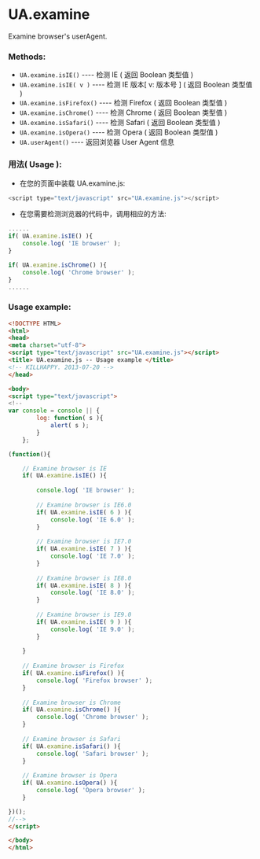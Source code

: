 UA.examine
==========

Examine browser's userAgent.

### Methods:

  - `UA.examine.isIE()` ---- 检测 IE ( 返回 Boolean 类型值 )
  - `UA.examine.isIE( v )` ---- 检测 IE 版本[ v: 版本号 ] ( 返回 Boolean 类型值 )
  - `UA.examine.isFirefox()` ---- 检测 Firefox ( 返回 Boolean 类型值 )
  - `UA.examine.isChrome()` ---- 检测 Chrome ( 返回 Boolean 类型值 )
  - `UA.examine.isSafari()` ---- 检测 Safari ( 返回 Boolean 类型值 )
  - `UA.examine.isOpera()` ---- 检测 Opera ( 返回 Boolean 类型值 )
  - `UA.userAgent()` ---- 返回浏览器 User Agent 信息

### 用法( Usage ):

  - 在您的页面中装载 UA.examine.js:
  
  ```javascript
  <script type="text/javascript" src="UA.examine.js"></script>
  ```
  
  - 在您需要检测浏览器的代码中，调用相应的方法:

  ```javascript
  ......
  if( UA.examine.isIE() ){
      console.log( 'IE browser' );
  }
  
  if( UA.examine.isChrome() ){
      console.log( 'Chrome browser' );
  }
  ......
  ```
  
### Usage example:

  ```html
  <!DOCTYPE HTML>
  <html>
  <head>
  <meta charset="utf-8">
  <script type="text/javascript" src="UA.examine.js"></script>
  <title> UA.examine.js -- Usage example </title>
  <!-- KILLHAPPY. 2013-07-20 -->
  </head>
  
  <body>
  <script type="text/javascript">
  <!--
  var console = console || {
          log: function( s ){
              alert( s );
          }
      };
  
  (function(){
  
      // Examine browser is IE
      if( UA.examine.isIE() ){
    
          console.log( 'IE browser' );
        
          // Examine browser is IE6.0
          if( UA.examine.isIE( 6 ) ){
              console.log( 'IE 6.0' );	
          }
        
          // Examine browser is IE7.0
          if( UA.examine.isIE( 7 ) ){
              console.log( 'IE 7.0' );	
          }
        
          // Examine browser is IE8.0
          if( UA.examine.isIE( 8 ) ){
              console.log( 'IE 8.0' );	
          }
        
          // Examine browser is IE9.0
          if( UA.examine.isIE( 9 ) ){
              console.log( 'IE 9.0' );	
          }
    
      }
    
      // Examine browser is Firefox
      if( UA.examine.isFirefox() ){		
          console.log( 'Firefox browser' );	
      }
    
      // Examine browser is Chrome
      if( UA.examine.isChrome() ){		
          console.log( 'Chrome browser' );	
      }
    
      // Examine browser is Safari
      if( UA.examine.isSafari() ){		
          console.log( 'Safari browser' );	
      }
    
      // Examine browser is Opera
      if( UA.examine.isOpera() ){		
          console.log( 'Opera browser' );	
      }

  })();
  //-->
  </script>
  
  </body>
  </html>
  ```
